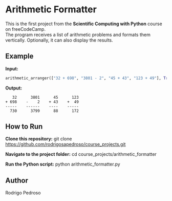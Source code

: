 # Arithmetic Formatter

This is the first project from the **Scientific Computing with Python** course on freeCodeCamp.  
The program receives a list of arithmetic problems and formats them vertically. Optionally, it can also display the results.

## Example

**Input:**
```python
arithmetic_arranger(["32 + 698", "3801 - 2", "45 + 43", "123 + 49"], True)
```
**Output:**
```
   32      3801      45      123
+ 698    -    2    + 43    +  49
-----    ------    ----    -----
  730      3799      88      172
```
## How to Run

**Clone this repository:**
git clone https://github.com/rodrigosapedroso/course_projects.git

**Navigate to the project folder:**
cd course_projects/arithmetic_formatter

**Run the Python script:**
python arithmetic_formatter.py

## Author
Rodrigo Pedroso